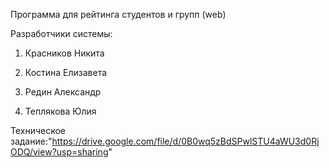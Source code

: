 
Программа для рейтинга студентов и групп (web)


Разработчики системы:

1. Красников Никита

2. Костина Елизавета

3. Редин Александр

4. Теплякова Юлия


Техническое задание:"https://drive.google.com/file/d/0B0wq5zBdSPwlSTU4aWU3d0RjODQ/view?usp=sharing"
